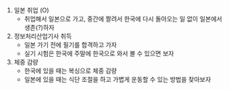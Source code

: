 1. 일본 취업 (O)
	- 취업해서 일본으로 가고, 중간에 짤려서 한국에 다시 돌아오는 일 없이 일본에서 생존(?)하자
2. 정보처리산업기사 취득
	- 일본 가기 전에 필기를 합격하고 가자
	- 실기 시험은 한국에 주말에 한국으로 와서 볼 수 있으면 보자
3. 체중 감량
	- 한국에 있을 때는 복싱으로 체중 감량
	- 일본에 있을 때는 식단 조절을 하고 가볍게 운동할 수 있는 방법을 찾아보자